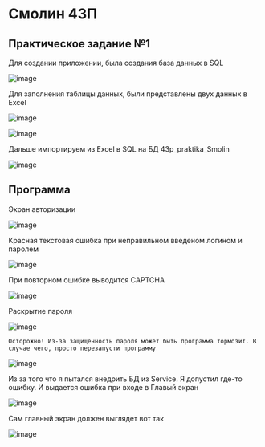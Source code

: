 # Смолин 43П
## Практическое задание №1
 Для создании приложении, была создания база данных в SQL
 
![image](https://user-images.githubusercontent.com/104516380/222162958-1c8fc04d-d15c-408d-a315-296cdbb5a133.png "Схема баз данных")


 Для заполнения таблицы данных, были представлены двух данных в Excel
 
![image](https://user-images.githubusercontent.com/104516380/222164066-1eeba2e8-b991-406c-b483-1b8f8587c2e5.png "Таблица Users")

![image](https://user-images.githubusercontent.com/104516380/222164921-dd590fe2-808f-443c-93d4-daeee975db93.png "Таблица Сервис")

Дальше импортируем из Excel в SQL на БД 43p_praktika_Smolin

![image](https://user-images.githubusercontent.com/104516380/222172487-e50b19cc-fbf1-4042-8560-551f24989722.png "Импортированная таблица в SQL")

## Программа

Экран авторизации

![image](https://user-images.githubusercontent.com/104516380/223788723-04ae1c1a-09f0-42f2-8e35-b22875656757.png)

Красная текстовая ошибка при неправильном введеном логином и паролем

![image](https://user-images.githubusercontent.com/104516380/223789010-4676e389-7588-4aab-8ea5-efbc71ea053e.png)

При повторном ошибке выводится CAPTCHA

![image](https://user-images.githubusercontent.com/104516380/223789093-45f40a2f-976b-47b0-8845-7c2108d395b2.png)

Раскрытие пароля

![image](https://user-images.githubusercontent.com/104516380/223789420-8bc293a6-3ae3-4ea8-9a6a-85f535c8ed84.png)

```
Осторожно! Из-за защищенность пароля может быть программа тормозит. В случае чего, просто перезапусти программу
```
![image](https://user-images.githubusercontent.com/104516380/223789935-dcf92b11-7b2d-4ccd-b379-68db1ec51497.png)

Из за того что я пытался внедрить БД из Service. Я допустил где-то ошибку. И выдается ошибка при входе в Главый экран

![image](https://user-images.githubusercontent.com/104516380/223790149-605937b8-0e06-4942-bd64-71085b6f8b41.png)

Сам главный экран должен выглядет вот так

![image](https://user-images.githubusercontent.com/104516380/223791000-e9d1e32b-08c1-4dc7-8a63-6f4ffa6c4acb.png)

